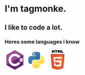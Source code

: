 # I'm tagmonke.
## I like to code a lot.

### Heres some languages i know

<img src="https://raw.githubusercontent.com/devicons/devicon/master/icons/csharp/csharp-original.svg" alt="C#" width="64" />
<img src="https://raw.githubusercontent.com/devicons/devicon/master/icons/python/python-original.svg" alt="Python" width="64" />
<img src="https://raw.githubusercontent.com/devicons/devicon/master/icons/html5/html5-original-wordmark.svg" alt="HTML" width="64" />

